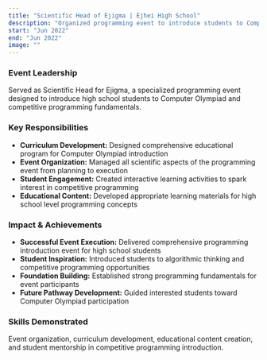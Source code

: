 ```yaml
---
title: "Scientific Head of Ejigma | Ejhei High School"
description: "Organized programming event to introduce students to Computer Olympiad"
start: "Jun 2022"
end: "Jun 2022"
image: ""
---
```


### Event Leadership
Served as Scientific Head for Ejigma, a specialized programming event designed to introduce high school students to Computer Olympiad and competitive programming fundamentals.

### Key Responsibilities
- **Curriculum Development:** Designed comprehensive educational program for Computer Olympiad introduction
- **Event Organization:** Managed all scientific aspects of the programming event from planning to execution
- **Student Engagement:** Created interactive learning activities to spark interest in competitive programming
- **Educational Content:** Developed appropriate learning materials for high school level programming concepts

### Impact & Achievements
- **Successful Event Execution:** Delivered comprehensive programming introduction event for high school students
- **Student Inspiration:** Introduced students to algorithmic thinking and competitive programming opportunities
- **Foundation Building:** Established strong programming fundamentals for event participants
- **Future Pathway Development:** Guided interested students toward Computer Olympiad participation

### Skills Demonstrated
Event organization, curriculum development, educational content creation, and student mentorship in competitive programming introduction.


